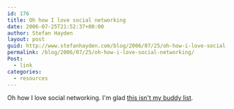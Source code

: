 ```yaml
---
id: 176
title: Oh how I love social networking
date: 2006-07-25T21:52:37+00:00
author: Stefan Hayden
layout: post
guid: http://www.stefanhayden.com/blog/2006/07/25/oh-how-i-love-social-networking/
permalink: /blog/2006/07/25/oh-how-i-love-social-networking/
Post:
  - link
categories:
  - resources
---
```

Oh how I love social networking. I'm glad <a href="http://www.slate.com/features/2006mideast/middleeast.html">this isn't my buddy list</a>.
